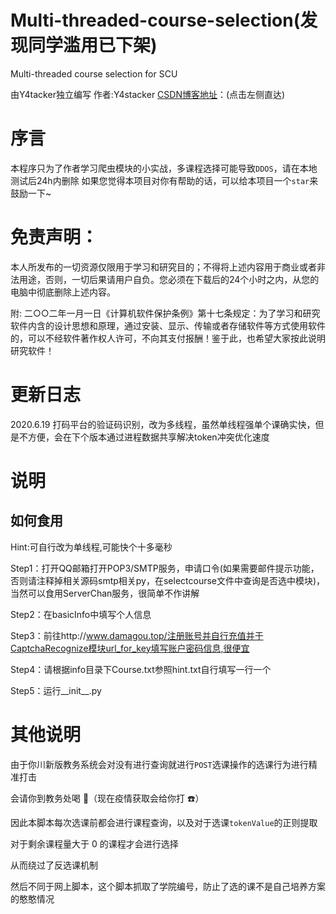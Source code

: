 # Multi-threaded-course-selection(发现同学滥用已下架)
Multi-threaded course selection for SCU

由Y4tacker独立编写
作者:Y4stacker
[CSDN博客地址](https://blog.csdn.net/solitudi)：(点击左侧直达)
# 序言

本程序只为了作者学习爬虫模块的小实战，多课程选择可能导致`DDOS`，请在本地测试后24h内删除
如果您觉得本项目对你有帮助的话，可以给本项目一个`star`来鼓励一下~

# 免责声明：

本人所发布的一切资源仅限用于学习和研究目的；不得将上述内容用于商业或者非法用途，否则，一切后果请用户自负。您必须在下载后的24个小时之内，从您的电脑中彻底删除上述内容。

附: 二○○二年一月一日《计算机软件保护条例》第十七条规定：为了学习和研究软件内含的设计思想和原理，通过安装、显示、传输或者存储软件等方式使用软件的，可以不经软件著作权人许可，不向其支付报酬！鉴于此，也希望大家按此说明研究软件！

# 更新日志

2020.6.19 打码平台的验证码识别，改为多线程，虽然单线程强单个课确实快，但是不方便，会在下个版本通过进程数据共享解决token冲突优化速度


# 说明
## 如何食用
Hint:可自行改为单线程,可能快个十多毫秒

Step1：打开QQ邮箱打开POP3/SMTP服务，申请口令(如果需要邮件提示功能，否则请注释掉相关源码smtp相关py，在selectcourse文件中查询是否选中模块)，当然可以食用ServerChan服务，很简单不作讲解

Step2：在basicInfo中填写个人信息

Step3：前往http://www.damagou.top/注册账号并自行充值并于CaptchaRecognize模块url_for_key填写账户密码信息,很便宜

Step4：请根据info目录下Course.txt参照hint.txt自行填写一行一个

Step5：运行__init__.py

# 其他说明

由于你川新版教务系统会对没有进行查询就进行`POST`选课操作的选课行为进行精准打击

会请你到教务处喝 🍵（现在疫情获取会给你打 ☎️）

因此本脚本每次选课前都会进行课程查询，以及对于选课`tokenValue`的正则提取

对于剩余课程量大于 0 的课程才会进行选择

从而绕过了反选课机制

然后不同于网上脚本，这个脚本抓取了学院编号，防止了选的课不是自己培养方案的憨憨情况

